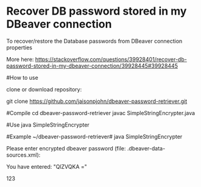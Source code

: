 # Recover DB password stored in my DBeaver connection

To recover/restore the Database passwords from DBeaver connection properties

More here:
https://stackoverflow.com/questions/39928401/recover-db-password-stored-in-my-dbeaver-connection/39928445#39928445


#How to use

clone or download repository:

git clone https://github.com/jaisonpjohn/dbeaver-password-retriever.git

#Compile
cd dbeaver-password-retriever
javac SimpleStringEncrypter.java

#Use
java SimpleStringEncrypter

#Example
~/dbeaver-password-retriever# java SimpleStringEncrypter

Please enter encrypted dbeaver password (file: .dbeaver-data-sources.xml): <enter password>

You have entered: "QlZVQKA ="

123
